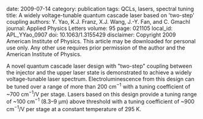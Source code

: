 date: 2009-07-14
category: publication
tags: QCLs, lasers, spectral tuning
title: A widely voltage-tunable quantum cascade laser based on 'two-step' coupling
authors: Y. Yao, K.J. Franz, X.J. Wang, J.-Y. Fan, and C. Gmachl
journal: Applied Physics Letters
volume: 95
page: 021105
local_id: APL_YYao_0907
doi: 10.1063/1.3155429
disclaimer: Copyright 2009 American Institute of Physics. This article may be downloaded for personal use only. Any other use requires prior permission of the author and the American Institute of Physics.

A novel quantum cascade laser design with "two-step" coupling between the
injector and the upper laser state is demonstrated to achieve a widely
voltage-tunable laser spectrum. Electroluminescence from this design can be
tuned over a range of more than 200 cm<sup>−1</sup> with a tuning coefficient of
~700 cm<sup>−1</sup>/V per stage. Lasers based on this design provide a tuning range of
~100 cm<sup>−1</sup> (8.3–9 µm) above threshold with a tuning coefficient of
~900 cm<sup>−1</sup>/V per stage at a constant temperature of 295 K.